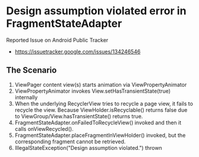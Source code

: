 Design assumption violated error in FragmentStateAdapter
===

Reported Issue on Android Public Tracker
- https://issuetracker.google.com/issues/134246546

## The Scenario

1. ViewPager content view(s) starts animation via ViewPropertyAnimator
2. ViewPropertyAnimator invokes View.setHasTransientState(true) internally
3. When the underlying RecyclerView tries to recycle a page view, it fails to recycle the view. Because ViewHolder.isRecyclable() returns false due to ViewGroup/View.hasTransientState() returns true.
4. FragmentStateAdapter.onFailedToRecycleView() invoked and then it calls onViewRecycled().
5. FragmentStateAdapter.placeFragmentInViewHolder() invoked, but the corresponding fragment cannot be retrieved.
6. IllegalStateException("Design assumption violated.") thrown
